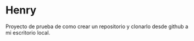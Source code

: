 # Henry
Proyecto de prueba de como crear un repositorio y clonarlo desde github a mi escritorio local.